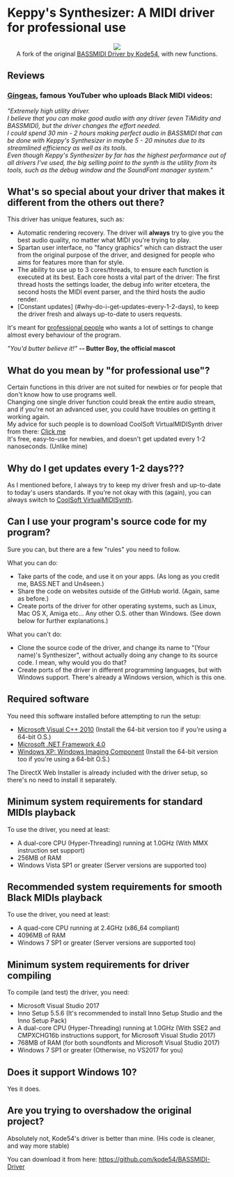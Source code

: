 ﻿# Keppy's Synthesizer: A MIDI driver for professional use
<p align="center">
  <a href="http://www.softpedia.com/get/Multimedia/Audio/Audio-Mixers-Synthesizers/Keppys-Synthesizer.shtml#status"><img src="http://s1.softpedia-static.com/_img/sp100clean.png" /></a>
  <br>
  A fork of the original <a href="https://github.com/kode54/BASSMIDI-Driver">BASSMIDI Driver by Kode54</a>, with new functions.
</p>

## Reviews
### [Gingeas](https://www.youtube.com/user/gingeas), famous YouTuber who uploads Black MIDI videos:
_"Extremely high utility driver.<br />
I believe that you can make good audio with any driver (even TiMidity and BASSMIDI), but the driver changes the effort needed.<br />
I could spend 30 min - 2 hours making perfect audio in BASSMIDI that can be done with Keppy's Synthesizer in maybe 5 - 20 minutes due to its streamlined efficiency as well as its tools.<br />
Even though Keppy's Synthesizer by far has the highest performance out of all drivers I've used, the big selling point to the synth is the utility from its tools, such as the debug window and the SoundFont manager system."_

## What's so special about your driver that makes it different from the others out there?
This driver has unique features, such as:
- Automatic rendering recovery. The driver will **always** try to give you the best audio quality, no matter what MIDI you're trying to play.
- Spartan user interface, no "fancy graphics" which can distract the user from the original purpose of the driver, and designed for people who aims for features more than for style.
- The ability to use up to 3 cores/threads, to ensure each function is executed at its best. Each core hosts a vital part of the driver: The first thread hosts the settings loader, the debug info writer etcetera, the second hosts the MIDI event parser, and the third hosts the audio render.
- [Constant updates] (#why-do-i-get-updates-every-1-2-days), to keep the driver fresh and always up-to-date to users requests.

It's meant for [professional people](#what-do-you-mean-by-for-professional-use) who wants a lot of settings to change almost every behaviour of the program.

_"You'd butter believe it!"_ **-- Butter Boy, the official mascot**

## What do you mean by "for professional use"?
Certain functions in this driver are not suited for newbies or for people that don't know how to use programs well.
<br>
Changing one single driver function could break the entire audio stream, and if you're not an advanced user, you could have troubles on getting it working again.
<br>
My advice for such people is to download CoolSoft VirtualMIDISynth driver from there: [Click me](http://coolsoft.altervista.org/en/virtualmidisynth)
<br>
It's free, easy-to-use for newbies, and doesn't get updated every 1-2 nanoseconds. (Unlike mine)

## Why do I get updates every 1-2 days???
As I mentioned before, I always try to keep my driver fresh and up-to-date to today's users standards.
If you're not okay with this (again), you can always switch to [CoolSoft VirtualMIDISynth](http://coolsoft.altervista.org/en/virtualmidisynth).

## Can I use your program's source code for my program?
Sure you can, but there are a few "rules" you need to follow.

What you can do:
- Take parts of the code, and use it on your apps. (As long as you credit me, BASS.NET and Un4seen.)
- Share the code on websites outside of the GitHub world. (Again, same as before.)
- Create ports of the driver for other operating systems, such as Linux, Mac OS X, Amiga etc... Any other O.S. other than Windows. (See down below for further explanations.)

What you can't do:
- Clone the source code of the driver, and change its name to "(Your name)'s Synthesizer", without actually doing any change to its source code. I mean, why would you do that?
- Create ports of the driver in different programming languages, but with Windows support. There's already a Windows version, which is this one.

## Required software
You need this software installed before attempting to run the setup:
- [Microsoft Visual C++ 2010](https://www.microsoft.com/en-us/download/details.aspx?id=5555) (Install the 64-bit version too if you're using a 64-bit O.S.)
- [Microsoft .NET Framework 4.0](https://www.microsoft.com/en-US/download/details.aspx?id=17718)
- [Windows XP: Windows Imaging Component](https://www.microsoft.com/en-us/download/details.aspx?id=32) (Install the 64-bit version too if you're using a 64-bit O.S.)

The DirectX Web Installer is already included with the driver setup, so there's no need to install it separately.

## Minimum system requirements for standard MIDIs playback
To use the driver, you need at least:
- A dual-core CPU (Hyper-Threading) running at 1.0GHz (With MMX instruction set support)
- 256MB of RAM
- Windows Vista SP1 or greater (Server versions are supported too)

## Recommended system requirements for smooth Black MIDIs playback
To use the driver, you need at least:
- A quad-core CPU running at 2.4GHz (x86_64 compliant)
- 4096MB of RAM
- Windows 7 SP1 or greater (Server versions are supported too)

## Minimum system requirements for driver compiling
To compile (and test) the driver, you need:
- Microsoft Visual Studio 2017
- Inno Setup 5.5.6 (It's recommended to install Inno Setup Studio and the Inno Setup Pack)
- A dual-core CPU (Hyper-Threading) running at 1.0GHz (With SSE2 and CMPXCHG16b instructions support, for Microsoft Visual Studio 2017)
- 768MB of RAM (for both soundfonts and Microsoft Visual Studio 2017)
- Windows 7 SP1 or greater (Otherwise, no VS2017 for you)

## Does it support Windows 10?
Yes it does.

## Are you trying to overshadow the original project?
Absolutely not, Kode54's driver is better than mine. (His code is cleaner, and way more stable)

You can download it from here: https://github.com/kode54/BASSMIDI-Driver
